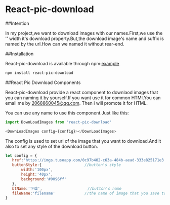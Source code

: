 # React-pic-download

##Intention

In my project,we want to download images with our names.First,we use the '<a></a>' width it's download property.But,the download image's name and suffix is named by the url.How can we named it without rear-end.

##Installation

React-pic-download is available through npm:[example](https://www.joudee.com/downloadImage/index.html)

```sh
npm install react-pic-download
```

##React Pic Download Components

React-pic-download provide a react component to downlaod images that you can naming it by yourself.If you want use it for common HTMl.You can email me by 2068860045@qq.com. Then i will promote it for HTML.

You can use any name to use this component.Just like this:
```js
import DownLoadImages from 'react-pic-download'

<DownLoadImages config={config}></DownLoadImages>
```

The config is used to set url of the image that you want to download.And it also to set any style of the download button.
 ```js
let config = {
	href:'https://imgs.tusoapp.com/0c97b402-c63a-484b-aead-333e825171e3.jpg',		//image's url
	buttonStyle:{					//button's style
		width:'100px',
		height:'40px',
		background:'#0096ff'
	},
	btName:'下载',					//button's name
	fileName:'filename'				//the name of image that you save to the local
}
```